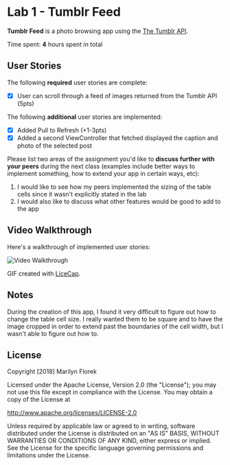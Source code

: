 
# Lab 1 - **Tumblr Feed**

**Tumblr Feed** is a photo browsing app using the [The Tumblr API](https://www.tumblr.com/docs/en/api/v2#posts).

Time spent: **4** hours spent in total

## User Stories

The following **required** user stories are complete:

- [X] User can scroll through a feed of images returned from the Tumblr API (5pts)

The following **additional** user stories are implemented:

- [X] Added Pull to Refresh  (+1-3pts)
- [X] Added a second ViewController that fetched displayed the caption and photo of the selected post

Please list two areas of the assignment you'd like to **discuss further with your peers** during the next class (examples include better ways to implement something, how to extend your app in certain ways, etc):

1. I would like to see how my peers implemented the sizing of the table cells since it wasn't explicitly stated in the lab
2. I would also like to discuss what other features would be good to add to the app

## Video Walkthrough

Here's a walkthrough of implemented user stories:

<img src='https://i.imgur.com/pdRTRNG.gif' title='Video Walkthrough' width='' alt='Video Walkthrough' />

GIF created with [LiceCap](http://www.cockos.com/licecap/).

## Notes

During the creation of this app, I found it very difficult to figure out how to change the table cell size. I really wanted them to be square and to have the image cropped in order to extend past the boundaries of the cell width, but I wasn't able to figure out how to.

## License

Copyright [2018] Marilyn Florek

Licensed under the Apache License, Version 2.0 (the "License");
you may not use this file except in compliance with the License.
You may obtain a copy of the License at

http://www.apache.org/licenses/LICENSE-2.0

Unless required by applicable law or agreed to in writing, software
distributed under the License is distributed on an "AS IS" BASIS,
WITHOUT WARRANTIES OR CONDITIONS OF ANY KIND, either express or implied.
See the License for the specific language governing permissions and
limitations under the License.
